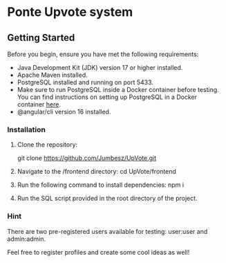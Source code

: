 # Ponte Upvote system

## Getting Started

Before you begin, ensure you have met the following requirements:

- Java Development Kit (JDK) version 17 or higher installed.
- Apache Maven installed.
- PostgreSQL installed and running on port 5433.
- Make sure to run PostgreSQL inside a Docker container before testing. You can find instructions on setting up
  PostgreSQL in a Docker container [here](link-to-docker-postgresql-setup).
- @angular/cli version 16 installed.

### Installation

1. Clone the repository:

   git clone https://github.com/Jumbesz/UpVote.git

2. Navigate to the /frontend directory:
   cd UpVote/frontend
3. Run the following command to install dependencies:
   npm i
4. Run the SQL script provided in the root directory of the project.

### Hint

There are two pre-registered users available for testing: user:user and admin:admin.

Feel free to register profiles and create some cool ideas as well!
